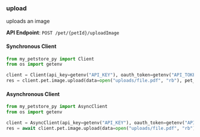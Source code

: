 
### upload <a name="upload"></a>
uploads an image



**API Endpoint**: `POST /pet/{petId}/uploadImage`

#### Synchronous Client

```python
from my_petstore_py import Client
from os import getenv

client = Client(api_key=getenv("API_KEY"), oauth_token=getenv("API_TOKEN"))
res = client.pet.image.upload(data=open("uploads/file.pdf", "rb"), pet_id=123)
```

#### Asynchronous Client

```python
from my_petstore_py import AsyncClient
from os import getenv

client = AsyncClient(api_key=getenv("API_KEY"), oauth_token=getenv("API_TOKEN"))
res = await client.pet.image.upload(data=open("uploads/file.pdf", "rb"), pet_id=123)
```
